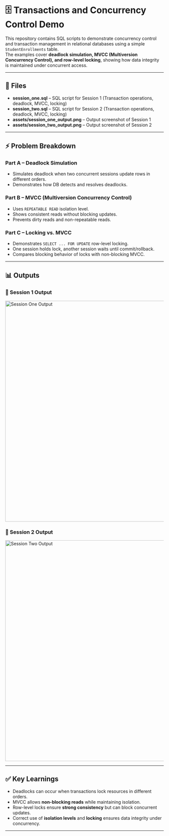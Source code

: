 # 🗄️ Transactions and Concurrency Control Demo

This repository contains SQL scripts to demonstrate concurrency control and transaction management in relational databases using a simple `StudentEnrollments` table.  
The examples cover **deadlock simulation, MVCC (Multiversion Concurrency Control), and row-level locking**, showing how data integrity is maintained under concurrent access.  

---

## 📂 Files

- **session_one.sql** – SQL script for Session 1 (Transaction operations, deadlock, MVCC, locking)  
- **session_two.sql** – SQL script for Session 2 (Transaction operations, deadlock, MVCC, locking)  
- **assets/session_one_output.png** – Output screenshot of Session 1  
- **assets/session_two_output.png** – Output screenshot of Session 2  

---

## ⚡ Problem Breakdown

### **Part A – Deadlock Simulation**
- Simulates deadlock when two concurrent sessions update rows in different orders.  
- Demonstrates how DB detects and resolves deadlocks.  

### **Part B – MVCC (Multiversion Concurrency Control)**
- Uses `REPEATABLE READ` isolation level.  
- Shows consistent reads without blocking updates.  
- Prevents dirty reads and non-repeatable reads.  

### **Part C – Locking vs. MVCC**
- Demonstrates `SELECT ... FOR UPDATE` row-level locking.  
- One session holds lock, another session waits until commit/rollback.  
- Compares blocking behavior of locks with non-blocking MVCC.  

---

## 📊 Outputs

### 🔹 Session 1 Output
<img src="assets/session_one_output.png" alt="Session One Output" width="700"/>

### 🔹 Session 2 Output
<img src="assets/session_two_output.png" alt="Session Two Output" width="700"/>

---

## ✅ Key Learnings

- Deadlocks can occur when transactions lock resources in different orders.  
- MVCC allows **non-blocking reads** while maintaining isolation.  
- Row-level locks ensure **strong consistency** but can block concurrent updates.  
- Correct use of **isolation levels** and **locking** ensures data integrity under concurrency.  

---
